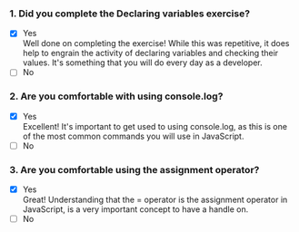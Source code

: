 ### 1. Did you complete the Declaring variables exercise?

- [x] Yes <br>
      Well done on completing the exercise! While this was repetitive, it does help to engrain the activity of declaring variables and checking their values. It's something that you will do every day as a developer.
- [ ] No

### 2. Are you comfortable with using console.log?

- [x] Yes <br>
      Excellent! It's important to get used to using console.log, as this is one of the most common commands you will use in JavaScript.
- [ ] No

### 3. Are you comfortable using the assignment operator?

- [x] Yes <br>
      Great! Understanding that the = operator is the assignment operator in JavaScript, is a very important concept to have a handle on.
- [ ] No
